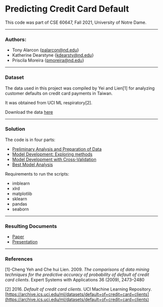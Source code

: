 
# Predicting Credit Card Default
This code was part of CSE 60647, Fall 2021, University of Notre Dame. 
_______________________________________________

### Authors:
- Tony Alarcon {palarcon@nd.edu}
- Katherine Dearstyne {kdearsty@nd.edu}
- Priscila Moreira {pmoreira@nd.edu}

_______________________________________________

###  Dataset 

The data used in this project was compiled by Yei and Lien[1] for analyzing customer defaults on credit card payments in Taiwan. 

It was obtained from UCI ML respiratory[2].

Download the data [here](default.xls)

_______________________________________________

### Solution

The code is in four parts: 
- [Preliminary Analysis and Preparation of Data](./data_preparation.ipynb)
- [Model Development: Exploring methods](./model_training.ipynb)
- [Model Development with Cross-Validation](./model_training_crossval.ipynb)
- [Best Model Analysis](./model_analysis.ipynb)

Requirements to run the scripts:
- imblearn
- xlrd
- matplotlib
- sklearn
- pandas
- seaborn
_______________________________________________

### Resulting Documents 

- [Paper](./Final_Paper_for_DS_Project___Credit_Card.pdf)
- [Presentation](https://drive.google.com/file/d/1IWRR7-RPNRTbJKI86NnbVgWaqIKr-n5x/view?usp=sharing)

_______________________________________________

### References

[1]-Cheng Yeh and Che hui Lien. 2009. *The comparisons of data mining techniques
for the predictive accuracy of probability of default of credit card clients*. Expert
Systems with Applications 36 (2009), 2473–2480

[2] 2016. *Default of credit card clients*. UCI Machine Learning Repository.
[https://archive.ics.uci.edu/ml/datasets/default+of+credit+card+clients](https://archive.ics.uci.edu/ml/datasets/default+of+credit+card+clients)

